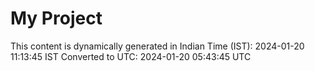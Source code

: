 # My Project

This content is dynamically generated in Indian Time (IST): 2024-01-20 11:13:45 IST
Converted to UTC: 2024-01-20 05:43:45 UTC
